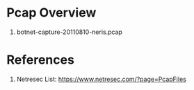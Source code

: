 
# Pcap Overview

1. botnet-capture-20110810-neris.pcap 


# References

1. Netresec List: https://www.netresec.com/?page=PcapFiles
